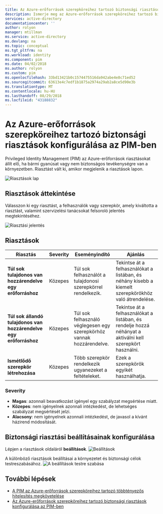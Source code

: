 ```yaml
---
title: Az Azure-erőforrások szerepköreihez tartozó biztonsági riasztások konfigurálása a PIM |} A Microsoft Docs
description: Ismerje meg az Azure-erőforrások szerepköreihez tartozó biztonsági riasztások konfigurálása az Azure AD Privileged Identity Management (PIM).
services: active-directory
documentationcenter: ''
author: rolyon
manager: mtillman
ms.service: active-directory
ms.devlang: na
ms.topic: conceptual
ms.tgt_pltfrm: na
ms.workload: identity
ms.component: pim
ms.date: 04/02/2018
ms.author: rolyon
ms.custom: pim
ms.openlocfilehash: 33bd13421b0c1574475516da942abe4e8c71ed52
ms.sourcegitcommit: 63613e4c7edf1b1875a2974a29ab2a8ce5d90e3b
ms.translationtype: MT
ms.contentlocale: hu-HU
ms.lasthandoff: 08/29/2018
ms.locfileid: "43188832"
---
```

# <a name="configure-security-alerts-for-azure-resource-roles-in-pim"></a>Az Azure-erőforrások szerepköreihez tartozó biztonsági riasztások konfigurálása az PIM-ben
Privileged Identity Management (PIM) az Azure-erőforrások riasztásokat állít elő, ha bármi gyanúsat vagy nem biztonságos tevékenységre van a környezetben. Riasztást vált ki, amikor megjelenik a riasztások lapon. 

![Riasztások lap](media/azure-pim-resource-rbac/RBAC-alerts-home.png)

## <a name="review-alerts"></a>Riasztások áttekintése
Válasszon ki egy riasztást, a felhasználók vagy szerepkör, amely kiváltotta a riasztást, valamint szervizelési tanácsokat felsoroló jelentés megtekintéséhez.

![Riasztási jelentés](media/azure-pim-resource-rbac/rbac-alert-info.png)

## <a name="alerts"></a>Riasztások
| Riasztás | Severity | Eseményindító | Ajánlás |
| --- | --- | --- | --- |
| **Túl sok tulajdonos van hozzárendelve egy erőforráshoz** |Közepes |Túl sok felhasználót a tulajdonosi szerepkörrel rendelkezik. |Tekintse át a felhasználókat a listában, és néhány kisebb a kiemelt szerepkörökhöz való átrendelése. |
| **Túl sok állandó tulajdonos van hozzárendelve egy erőforráshoz** |Közepes |Túl sok felhasználó véglegesen egy szerepkörhöz vannak hozzárendelve. |Tekintse át a felhasználókat a listában, és rendelje hozzá néhányat a aktiválni kell szerepkört használni. |
| **Ismétlődő szerepkör létrehozása** |Közepes |Több szerepkör rendelkezik ugyanezeket a feltételeket. |Ezek a szerepkörök egyikét használhatja. |


### <a name="severity"></a>Severity
* **Magas**: azonnali beavatkozást igényel egy szabályzat megsértése miatt. 
* **Közepes**: nem igényelnek azonnali intézkedést, de lehetséges szabályzat megsértését jelzi.
* **Alacsony**: nem igényelnek azonnali intézkedést, de javasol a kívánt házirend módosítását.

## <a name="configure-security-alert-settings"></a>Biztonsági riasztási beállításainak konfigurálása
Lépjen a riasztások oldaláról **beállítások**.
![Beállítások](media/azure-pim-resource-rbac/rbac-navigate-settings.png)

A különböző riasztások beállításai a környezetet és biztonsági célok testreszabásához.
![A beállítások testre szabása](media/azure-pim-resource-rbac/rbac-alert-settings.png)

## <a name="next-steps"></a>További lépések

- [A PIM az Azure-erőforrások szerepköreihez tartozó többtényezős hitelesítés megkövetelése](pim-resource-roles-require-mfa.md)
- [Az Azure-erőforrások szerepköreihez tartozó biztonsági riasztások konfigurálása az PIM-ben](pim-resource-roles-configure-alerts.md)
